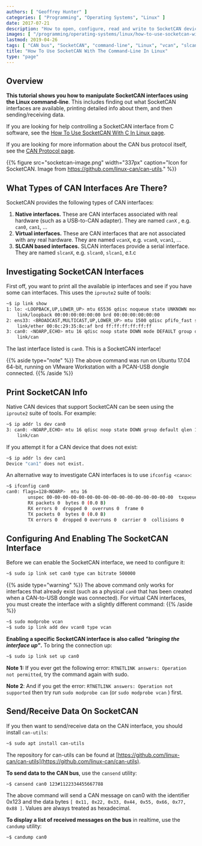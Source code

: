 ```yaml
---
authors: [ "Geoffrey Hunter" ]
categories: [ "Programming", "Operating Systems", "Linux" ]
date: 2017-07-21
description: "How to open, configure, read and write to SocketCAN devices in Linux using the command-line."
images: [ "/programming/operating-systems/linux/how-to-use-socketcan-with-the-command-line-in-linux/socketcan-image.png" ] 
lastmod: 2019-04-26
tags: [ "CAN bus", "SocketCAN", "command-line", "Linux", "vcan", "slcan", "interface", "communication protocol" ]
title: "How To Use SocketCAN With The Command-Line In Linux"
type: "page"
---
```


## Overview

**This tutorial shows you how to manipulate SocketCAN interfaces using the Linux command-line**. This includes finding out what SocketCAN interfaces are available, printing detailed info about them, and then sending/receiving data.

If you are looking for help controlling a SocketCAN interface from C software, see the [How To Use SocketCAN With C In Linux page](/programming/operating-systems/linux/how-to-use-socketcan-with-c-in-linux/).

If you are looking for more information about the CAN bus protocol itself, see the [CAN Protocol page](/electronics/communication-protocols/can-protocol/).

{{% figure src="socketcan-image.png" width="337px" caption="Icon for SocketCAN. Image from https://github.com/linux-can/can-utils." %}}

## What Types of CAN Interfaces Are There?

SocketCAN provides the following types of CAN interfaces:

1. **Native interfaces.** These are CAN interfaces associated with real hardware (such as a USB-to-CAN adapter). They are named `canX` , e.g. `can0`, `can1`, ...
2. **Virtual interfaces.** These are CAN interfaces that are not associated with any real hardware. They are named `vcanX`, e.g. `vcan0`, `vcan1`, ...
3. **SLCAN based interfaces.** SLCAN interfaces provide a serial interface. They are named `slcanX`, e.g. `slcan0`, `slcan1`, e.t.c

## Investigating SocketCAN Interfaces

First off, you want to print all the available ip interfaces and see if you have some can interfaces. This uses the `iproute2` suite of tools:

```sh
~$ ip link show
1: lo: <LOOPBACK,UP,LOWER_UP> mtu 65536 qdisc noqueue state UNKNOWN mode DEFAULT group default qlen 1000
    link/loopback 00:00:00:00:00:00 brd 00:00:00:00:00:00
2: ens33: <BROADCAST,MULTICAST,UP,LOWER_UP> mtu 1500 qdisc pfifo_fast state UP mode DEFAULT group default qlen 1000
    link/ether 00:0c:29:35:8c:af brd ff:ff:ff:ff:ff:ff
3: can0: <NOARP,ECHO> mtu 16 qdisc noop state DOWN mode DEFAULT group default qlen 10
    link/can 
```

The last interface listed is `can0`. This is a SocketCAN interface!

{{% aside type="note" %}}
The above command was run on Ubuntu 17.04 64-bit, running on VMware Workstation with a PCAN-USB dongle connected.
{{% /aside %}}

## Print SocketCAN Info

Native CAN devices that support SocketCAN can be seen using the `iproute2` suite of tools. For example:

```sh    
~$ ip addr ls dev can0
3: can0: <NOARP,ECHO> mtu 16 qdisc noop state DOWN group default qlen 10
    link/can
```

If you attempt it for a CAN device that does not exist:

```sh    
~$ ip addr ls dev can1
Device "can1" does not exist.
```   

An alternative way to investigate CAN interfaces is to use `ifconfig <canx>`:

```sh    
~$ ifconfig can0
can0: flags=128<NOARP>  mtu 16
        unspec 00-00-00-00-00-00-00-00-00-00-00-00-00-00-00-00  txqueuelen 10  (UNSPEC)
        RX packets 0  bytes 0 (0.0 B)
        RX errors 0  dropped 0  overruns 0  frame 0
        TX packets 0  bytes 0 (0.0 B)
        TX errors 0  dropped 0 overruns 0  carrier 0  collisions 0
```

## Configuring And Enabling The SocketCAN Interface

Before we can enable the SocketCAN interface, we need to configure it:

```sh    
~$ sudo ip link set can0 type can bitrate 500000
```

{{% aside type="warning" %}}
The above command only works for interfaces that already exist (such as a physical `can0` that has been created when a CAN-to-USB dongle was connected). For virtual CAN interfaces, you must create the interface with a slightly different command:
{{% /aside %}}

```sh    
~$ sudo modprobe vcan
~$ sudo ip link add dev vcan0 type vcan
```

**Enabling a specific SocketCAN interface is also called _"bringing the interface up"_.** To bring the connection up:

```sh    
~$ sudo ip link set up can0
```

**Note 1:** If you ever get the following error: `RTNETLINK answers: Operation not permitted`, try the command again with sudo.

**Note 2**: And if you get the error: `RTNETLINK answers: Operation not supported` then try run `sudo modprobe can` (or `sudo modprobe vcan` ) first.

## Send/Receive Data On SocketCAN

If you then want to send/receive data on the CAN interface, you should install `can-utils`:

```sh    
~$ sudo apt install can-utils
```

The repository for can-utils can be found at [https://github.com/linux-can/can-utils](https://github.com/linux-can/can-utils).

**To send data to the CAN bus**, use the `cansend` utility:

```sh    
~$ cansend can0 123#1122334455667788
```

The above command will send a CAN message on can0 with the identifier 0x123 and the data bytes `[ 0x11, 0x22, 0x33, 0x44, 0x55, 0x66, 0x77, 0x88 ]`. Values are always treated as hexadecimal.

**To display a list of received messages on the bus** in realtime, use the `candump` utility:

```sh    
~$ candump can0
```
